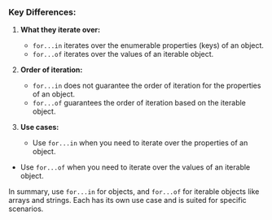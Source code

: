 
 ### Key Differences:

 1. **What they iterate over:**
    - `for...in` iterates over the enumerable properties (keys) of an object.
    - `for...of` iterates over the values of an iterable object.

2. **Order of iteration:**
   - `for...in` does not guarantee the order of iteration for the properties of an object.
    - `for...of` guarantees the order of iteration based on the iterable object.

 3. **Use cases:**
    - Use `for...in` when you need to iterate over the properties of an object.
   - Use `for...of` when you need to iterate over the values of an iterable object.

 In summary, use `for...in` for objects, and `for...of` for iterable objects like arrays and strings. Each has its own use case and is suited for specific scenarios.
